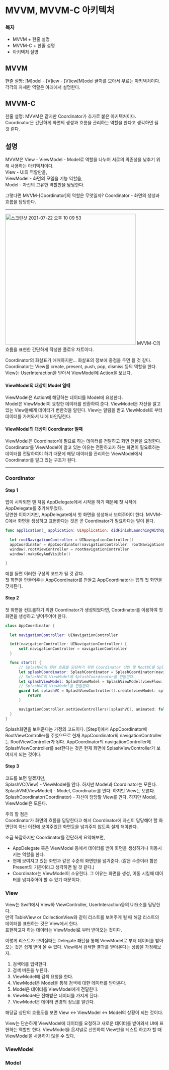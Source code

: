 # MVVM, MVVM-C 아키텍처
### 목차
- MVVM + 한줄 설명
- MVVM-C + 한줄 설명
- 아키텍처 설명

## MVVM
한줄 설명: [M]odel - [V]iew - [V]iew[M]odel 글자를 모아서 부르는 아키텍처이다.  
각각의 자세한 역할은 아래에서 설명한다.  

## MVVM-C
한줄 설명: MVVM은 같지만 Coordinator가 추가로 붙은 아키텍처이다.  
Coordinator은 간단하게 화면의 생성과 흐름을 관리하는 역할을 한다고 생각하면 될 것 같다.  

## 설명
MVVM은 View - ViewModel - Model로 역할을 나누어 서로의 의존성을 낮추기 위해 사용하는 아키텍처이다.  
View - UI의 역할만을,  
ViewModel - 화면의 모델을 기능 역할을,  
Model - 자신의 고유한 역할만을 담당한다.

그렇다면 MVVM-[Coordinator]의 역할은 무엇일까?
Coordinator - 화면의 생성과 흐름을 담당한다.

***
<img width="415" alt="스크린샷 2021-07-22 오후 10 09 53" src="https://user-images.githubusercontent.com/55477102/126779960-8aae4996-fb50-4ed4-914c-4626040e1fad.png">
MVVM-C의 흐름을 표현한 간단하게 작성한 플로우 차트이다.   

Coordinator의 화살표가 애매하지만... 화살표의 정보에 중점을 두면 될 것 같다.  
Coordinator는 View를 create, present, push, pop, dismiss 등의 역할을 한다.  
View는 UserInteraction을 받아서 ViewModel에 Action을 보낸다.  
#### ViewModel의 대상이 Model 일때    
ViewModel은 Action에 해당하는 데이터를 Model에 요청한다.  
Model은 ViewModel이 요청한 데이터를 반환하여 준다.
ViewModel은 자신을 알고 있는 View들에게 데이터가 변한것을 알린다.
View는 알림을 받고 ViewModel로 부터 데이터를 가져와서 UI에 바인딩한다.
#### ViewModel의 대상이 Coordinator 일때  
ViewModel은 Coordinator에 필요로 하는 데이터를 전달하고 화면 전환을 요청한다.
Coordinator를 ViewModel이 알고 있는 이유는 전환하고자 하는 화면이 필요로하는 데이터를 전달하여야 하기 때문에 해당 데이터를 관리하는 ViewModel에서 Coordinator를 알고 있는 구조가 된다.
***
### Coordinator
#### Step 1
앱이 시작되면 맨 처음 AppDelegate에서 시작을 하기 때문에 첫 시작에 AppDelegate를 추가해두었다.  
당연한 이야기지만, AppDelegate에서 첫 화면을 생성해서 보여주어야 한다.
MVVM-C에서 화면을 생성하고 표현한다는 것은 곧 Coordinator가 필요하다는 말이 된다.
```Swift
func application(_ application: UIApplication, didFinishLaunchingWithOptions launchOptions: [UIApplicationLaunchOptionsKey: Any]?) -> Bool {
        
  let rootNavigationController = UINavigationController()
  appCoordinator = AppCoordinator(navigationController: rootNavigationController)
  window?.rootViewController = rootNavigationController
  window?.makeKeyAndVisible()

}
```
예를 들면 이러한 구성의 코드가 될 것 같다.  
첫 화면을 만들어주는 AppCoordinator를 만들고 AppCoordinator는 앱의 첫 화면을 갖게된다.

#### Step 2
첫 화면을 컨트롤하기 위한 Coordinator가 생성되었다면, Coordinator를 이용하여 첫 화면을 생성하고 넣어주어야 한다.  

```Swift
class AppCoordinator {
  
  let navigationController: UINavigationController

  init(navigationController: UINavigationController) {
      self.navigationController = navigationController
  }

  func start() {
      // SplashVC의 화면 흐름을 담당하기 위한 Coordinator 선언 및 RootVC를 SplashCoordinator에게 전달.
      let splashCoordinator: SplashCoordinator = SplashCoordinator(navigationController: navigationController)
      // SplashVC의 ViewModel에 SplashCoordinator를 전달한다.
      let splashViewModel: SplashViewModel = SplashViewModel(viewFlow: splashCoordinator)
      // SplashVC에 ViewModel을 전달한다.
      guard let splashVC = SplashViewController().create(viewModel: splashViewModel) else {
          return
      }

      navigationController.setViewControllers([splashVC], animated: false)
  }
}
```
Splash화면을 보여준다는 가정의 코드이다.
[Step1]에서 AppCoordinator에 RootViewController를 주었으므로 현재 AppCoordinator의 navigationController는 RootViewController가 된다.
AppCoordinator의 navigationController에 SplashViewController를 set한다는 것은 현재 화면에 SplashViewController가 보여지게 되는 것이다.

#### Step 3
코드를 보면 알겠지만,  
SplashVC(View) - ViewModel를 안다. 하지만 Model과 Coordinator는 모른다.
SplashVM(ViewModel) - Model, Coordinator를 안다. 하지만 View는 모른다.
SplashCoordinator(Coordinator) - 자신이 담당할 View를 안다. 하지만 Model, ViewModel은 모른다.

주의 할 점은  
Coordinator가 화면의 흐름을 담당한다고 해서 Coordinator에 자신이 담당해야 할 화면단이 아닌 이전에 보여주었던 화면등을 넘겨주지 않도록 설계 해야한다.

조금 복잡하지만 Coordinator를 간단하게 요약해보면,  
- AppDelegate 혹은 ViewModel 등에서 데이터를 받아 화면을 생성하거나 이동시키는 역할을 한다.  
- 현재 보여지고 있는 화면과 같은 수준의 화면만을 넘겨준다. (같은 수준이라 함은 Present의 기준이라고 생각하면 될 것 같다.)
- Coordinator는 ViewModel이 소유한다. 그 이유는 화면을 생성, 이동 시킬때 데이터를 넘겨주어야 할 수 있기 때문이다.

### View
View는 Swift에서 View와 ViewController, UserInteraction등의 UI요소를 담당한다.   
만약 TableView or CollectionView와 같이 리스트를 보여주게 될 때 해당 리스트의 데이터를 표현하는 것은 View에서 한다.  
표현하고자 하는 데이터는 ViewModel로 부터 받아오는 것이다.

이렇게 리스트가 보여질때는 Delegate 패턴을 통해 ViewModel로 부터 데이터를 받아오는 것은 쉽게 받아 올 수 있다.
View에서 검색한 결과를 받아온다는 상황을 가정해보자.
1. 검색어를 입력한다.
2. 검색 버튼을 누른다.
3. ViewModel에 검색 요청을 한다.
4. ViewModel은 Model을 통해 검색에 대한 데이터를 받아온다.
5. Model은 데이터를 ViewModel에게 전달한다.
6. ViewModel은 전해받은 데이터를 가지게 된다.
7. ViewModel은 데이터 변경의 정보를 알린다.

해당글 상단의 흐름도를 보면 View <-> ViewModel <-> Model의 상황이 되는 것이다.

View는 단순하게 ViewModel에 데이터를 요청하고 새로운 데이터를 받아와서 UI에 표현하는 역할만 한다.
ViewModel을 옵셔널로 선언하여 View만을 테스트 하고자 할 때 ViewModel을 사용하지 않을 수 있다.

### ViewModel

### Model








